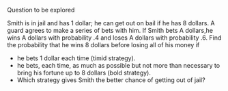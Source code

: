 Question to be explored


Smith is in jail and has 1 dollar; he can get out on bail if he has 8 dollars. A guard agrees to make a series of bets with him. If Smith bets A dollars,he wins A dollars with probability .4 and loses A dollars with probability .6. Find the probability that he wins 8 dollars before losing all of his money if

+ he bets 1 dollar each time (timid strategy).
+ he bets, each time, as much as possible but not more than necessary to bring his fortune up to 8 dollars (bold strategy).
+ Which strategy gives Smith the better chance of getting out of jail?
